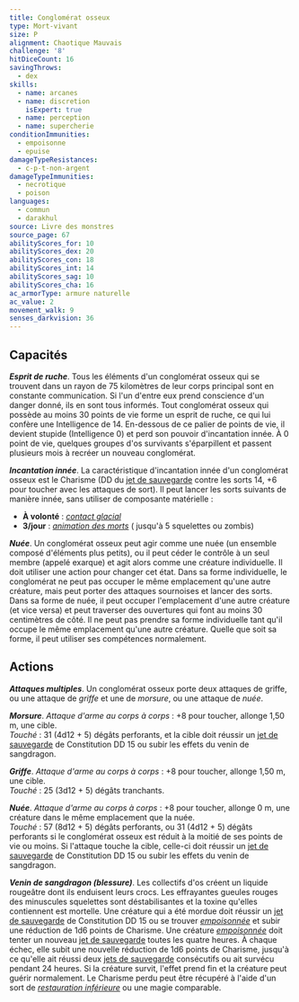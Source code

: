 ```yaml
---
title: Conglomérat osseux
type: Mort-vivant
size: P
alignment: Chaotique Mauvais
challenge: '8'
hitDiceCount: 16
savingThrows:
  - dex
skills:
  - name: arcanes
  - name: discretion
    isExpert: true
  - name: perception
  - name: supercherie
conditionImmunities:
  - empoisonne
  - epuise
damageTypeResistances:
  - c-p-t-non-argent
damageTypeImmunities:
  - necrotique
  - poison
languages:
  - commun
  - darakhul
source: Livre des monstres
source_page: 67
abilityScores_for: 10
abilityScores_dex: 20
abilityScores_con: 18
abilityScores_int: 14
abilityScores_sag: 10
abilityScores_cha: 16
ac_armorType: armure naturelle
ac_value: 2
movement_walk: 9
senses_darkvision: 36
---
```

## Capacités
_**Esprit de ruche**_. Tous les éléments d'un conglomérat osseux qui se trouvent dans un rayon de 75 kilomètres de leur corps principal sont en constante communication. Si l'un d'entre eux prend conscience d'un danger donné, ils en sont tous informés. Tout conglomérat osseux qui possède au moins 30 points de vie forme un esprit de ruche, ce qui lui confère une Intelligence de 14. En-dessous de ce palier de points de vie, il devient stupide (Intelligence 0) et perd son pouvoir d'incantation innée. À 0 point de vie, quelques groupes d'os survivants s'éparpillent et passent plusieurs mois à recréer un nouveau conglomérat.

_**Incantation innée**_. La caractéristique d'incantation innée d'un conglomérat osseux est le Charisme (DD du [jet de sauvegarde](/utiliser-les-caracteristiques/#jets-de-sauvegarde) contre les sorts 14, +6 pour toucher avec les attaques de sort). Il peut lancer les sorts suivants de manière innée, sans utiliser de composante matérielle :
* **À volonté** : [_contact glacial_](/grimoire/contact-glacial/)
* **3/jour** : [_animation des morts_](/grimoire/animation-des-morts/) ( jusqu'à 5 squelettes ou zombis)

_**Nuée**_. Un conglomérat osseux peut agir comme une nuée (un ensemble composé d'éléments plus petits), ou il peut céder le contrôle à un seul membre (appelé exarque) et agit alors comme une créature individuelle. Il doit utiliser une action pour changer cet état. Dans sa forme individuelle, le conglomérat ne peut pas occuper le même emplacement qu'une autre créature, mais peut porter des attaques sournoises et lancer des sorts. Dans sa forme de nuée, il peut occuper l'emplacement d'une autre créature (et vice versa) et peut traverser des ouvertures qui font au moins 30 centimètres de côté. Il ne peut pas prendre sa forme individuelle tant qu'il occupe le même emplacement qu'une autre créature. Quelle que soit sa forme, il peut utiliser ses compétences normalement.

## Actions
_**Attaques multiples**_. Un conglomérat osseux porte deux attaques de griffe, ou une attaque de _griffe_ et une de _morsure_, ou une attaque de _nuée_.

_**Morsure**_. _Attaque d'arme au corps à corps_ : +8 pour toucher, allonge 1,50 m, une cible.  
_Touché_ : 31 (4d12 + 5) dégâts perforants, et la cible doit réussir un [jet de sauvegarde](/utiliser-les-caracteristiques/#jets-de-sauvegarde) de Constitution DD 15 ou subir les effets du venin de sangdragon.

_**Griffe**_. _Attaque d'arme au corps à corps_ : +8 pour toucher, allonge 1,50 m, une cible.  
_Touché_ : 25 (3d12 + 5) dégâts tranchants.

_**Nuée**_. _Attaque d'arme au corps à corps_ : +8 pour toucher, allonge 0 m, une créature dans le même emplacement que la nuée.  
_Touché_ : 57 (8d12 + 5) dégâts perforants, ou 31 (4d12 + 5) dégâts perforants si le conglomérat osseux est réduit à la moitié de ses points de vie ou moins. Si l'attaque touche la cible, celle-ci doit réussir un [jet de sauvegarde](/utiliser-les-caracteristiques/#jets-de-sauvegarde) de Constitution DD 15 ou subir les effets du venin de sangdragon.

_**Venin de sangdragon (blessure)**_. Les collectifs d'os créent un liquide rougeâtre dont ils enduisent leurs crocs. Les effrayantes gueules rouges des minuscules squelettes sont déstabilisantes et la toxine qu'elles contiennent est mortelle. Une créature qui a été mordue doit réussir un [jet de sauvegarde](/utiliser-les-caracteristiques/#jets-de-sauvegarde) de Constitution DD 15 ou se trouver [_empoisonnée_](/gerer-la-sante-du-personnage/#empoisonne) et subir une réduction de 1d6 points de Charisme. Une créature [_empoisonnée_](/gerer-la-sante-du-personnage/#empoisonne) doit tenter un nouveau [jet de sauvegarde](/utiliser-les-caracteristiques/#jets-de-sauvegarde) toutes les quatre heures. À chaque échec, elle subit une nouvelle réduction de 1d6 points de Charisme, jusqu'à ce qu'elle ait réussi deux [jets de sauvegarde](/utiliser-les-caracteristiques/#jets-de-sauvegarde) consécutifs ou ait survécu pendant 24 heures. Si la créature survit, l'effet prend fin et la créature peut guérir normalement. Le Charisme perdu peut être récupéré à l'aide d'un sort de [_restauration inférieure_](/grimoire/restauration-inferieure/) ou une magie comparable.
